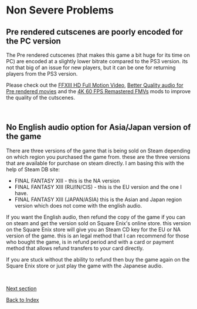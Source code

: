 # Non Severe Problems

## Pre rendered cutscenes are poorly encoded for the PC version

The Pre rendered cutscenes (that makes this game a bit huge for its time on PC) are encoded at a slightly lower bitrate compared to the PS3 version. its not that big of an issue for new players, but it can be one for returning players from the PS3 version. 

Please check out the [FFXIII HD Full Motion Video](non_nova_mods.md#ffxiii-hd-full-motion-video), [Better Quality audio for Pre rendered movies](mods_for_both_frameworks.md#better-quality-audio-for-pre-rendered-movies) and the [4K 60 FPS Remastered FMVs](mods_for_both_frameworks.md#4k-60-fps-remastered-fmvs) mods to improve the quality of the cutscenes.

<br>

## No English audio option for Asia/Japan version of the game

There are three versions of the game that is being sold on Steam depending on which region you purchased the game from. these are the three versions that are available for purchase on steam directly. I am basing this with the help of Steam DB site:
- FINAL FANTASY XIII - this is the NA version
- FINAL FANTASY XIII (RU/IN/CIS) - this is the EU version and the one I have.
- FINAL FANTASY XIII (JAPAN/ASIA) this is the Asian and Japan region version which does not come with the english audio.

If you want the English audio, then refund the copy of the game if you can on steam and get the version sold on Square Enix's online store. this version on the Square Enix store will give you an Steam CD key for the EU or NA version of the game. this is an legal method that I can recommend for those who bought the game, is in refund period and with a card or payment method that allows refund transfers to your card directly.

If you are stuck without the ability to refund then buy the game again on the Square Enix store or just play the game with the Japanese audio.

<br>

[Next section](mods_and_more_enhancements.md)

[Back to Index](index.md)    
